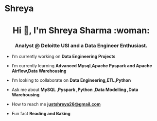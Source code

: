 # Shreya
<h1 align="center">Hi 👋, I'm Shreya Sharma :woman: </h1>
<h3 align="center">Analyst @ Deloitte USI and a Data Engineer Enthusiast.</h3>

-  I’m currently working on **Data Engineering Projects** 

- I’m currently learning **Advanced Mysql,Apache Pyspark and Apache Airflow,Data Warehousing**

-  I’m looking to collaborate on **Data Engineering,ETL,Python**

-  Ask me about **MySQL ,Pyspark ,Python ,Data Modelling ,Data Warehousing**

-  How to reach me **justshreya26@gmail.com**

- Fun fact **Reading and Baking**

